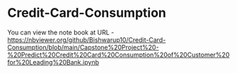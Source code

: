# Credit-Card-Consumption

You can view the note book at 
URL - https://nbviewer.org/github/Bishwarup10/Credit-Card-Consumption/blob/main/Capstone%20Project%20-%20Predict%20Credit%20Card%20Consumption%20of%20Customer%20for%20Leading%20Bank.ipynb
